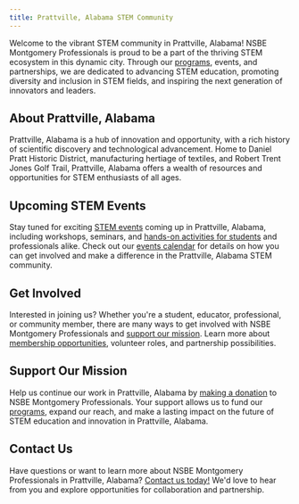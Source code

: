 ```yaml
---
title: Prattville, Alabama STEM Community
---
```


Welcome to the vibrant STEM community in Prattville, Alabama! NSBE Montgomery Professionals is proud to be a part of the thriving STEM ecosystem in this dynamic city. Through our [programs](/programs), events, and partnerships, we are dedicated to advancing STEM education, promoting diversity and inclusion in STEM fields, and inspiring the next generation of innovators and leaders.

## About Prattville, Alabama

Prattville, Alabama is a hub of innovation and opportunity, with a rich history of scientific discovery and technological advancement. Home to Daniel Pratt Historic District, manufacturing hertiage of textiles, and Robert Trent Jones Golf Trail, Prattville, Alabama offers a wealth of resources and opportunities for STEM enthusiasts of all ages.

## Upcoming STEM Events

Stay tuned for exciting 
<a href=”/events” target=”_blank”>STEM events</a> coming up in Prattville, Alabama, including workshops, seminars, and [hands-on activities for students](/projects) and professionals alike. Check out our 
<a href=”/events” target=”_blank”>events calendar</a> for details on how you can get involved and make a difference in the Prattville, Alabama STEM community.

## Get Involved

Interested in joining us? Whether you're a student, educator, professional, or community member, there are many ways to get involved with NSBE Montgomery Professionals and [support our mission](/support). Learn more about [membership opportunities](/membership), volunteer roles, and partnership possibilities.

## Support Our Mission

Help us continue our work in Prattville, Alabama by [making a donation](/support) to NSBE Montgomery Professionals. Your support allows us to fund our [programs](/programs), expand our reach, and make a lasting impact on the future of STEM education and innovation in Prattville, Alabama.

## Contact Us

Have questions or want to learn more about NSBE Montgomery Professionals in Prattville, Alabama? [Contact us today!](/contact) We'd love to hear from you and explore opportunities for collaboration and partnership.